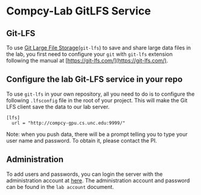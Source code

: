 # Compcy-Lab GitLFS Service


## Git-LFS 

To use [Git Large File Storage](https://git-lfs.com/)(`git-lfs`) to save and share large data files in the lab,
you first need to configure your `git` with `git-lfs` extension following the manual at [https://git-lfs.com/](https://git-lfs.com/).

## Configure the lab Git-LFS service in your repo

To use `git-lfs` in your own repository, all you need to do is to configure the following `.lfsconfig` file in the root of your project. This will make the Git LFS client save the data to our lab server. 

```
[lfs]
  url = "http://compcy-gpu.cs.unc.edu:9999/"
```

Note: when you push data, there will be a prompt telling you to type your user name and password. To obtain it, please contact the PI.

## Administration

To add users and passwords, you can login the server with the administration account at [here](http://compcy-gpu.cs.unc.edu:9999/mgmt). The administration account and password can be found in the `lab account` document.
